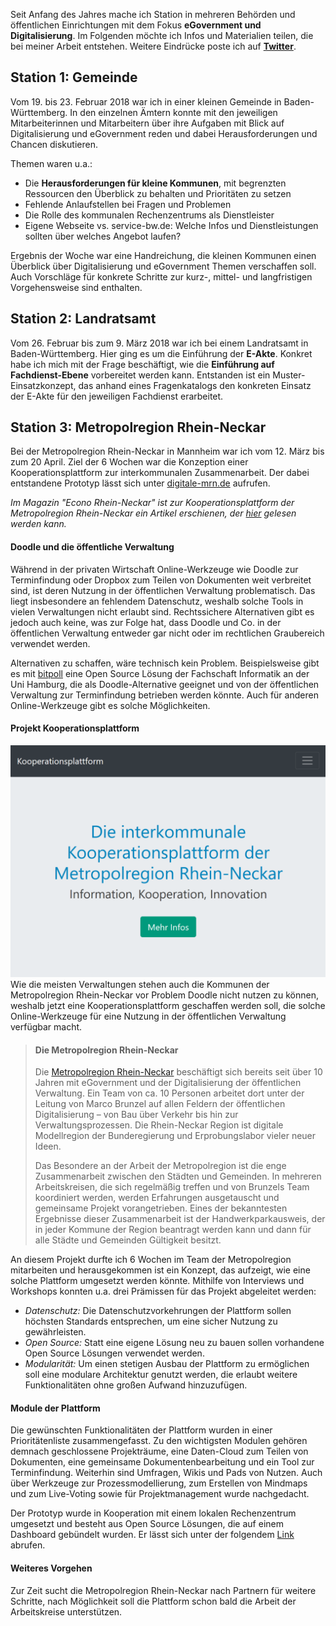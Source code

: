 Seit Anfang des Jahres mache ich Station in mehreren Behörden und öffentlichen Einrichtungen mit dem Fokus **eGovernment und Digitalisierung**. Im Folgenden möchte ich Infos und Materialien teilen, die bei meiner Arbeit entstehen. Weitere Eindrücke poste ich auf **[Twitter](https://twitter.com/nhukretep)**.

## Station 1: Gemeinde

Vom 19. bis 23. Februar 2018 war ich in einer kleinen Gemeinde in Baden-Württemberg. In den einzelnen Ämtern konnte mit den jeweiligen Mitarbeiterinnen und Mitarbeitern über ihre Aufgaben mit Blick auf Digitalisierung und eGovernment reden und dabei Herausforderungen und Chancen diskutieren. 

Themen waren u.a.:

* Die **Herausforderungen für kleine Kommunen**, mit begrenzten Ressourcen den Überblick zu behalten und Prioritäten zu setzen
* Fehlende Anlaufstellen bei Fragen und Problemen
* Die Rolle des kommunalen Rechenzentrums als Dienstleister
* Eigene Webseite vs. service-bw.de: Welche Infos und Dienstleistungen sollten über welches Angebot laufen?


Ergebnis der Woche war eine Handreichung, die kleinen Kommunen einen Überblick über Digitalisierung und eGovernment Themen verschaffen soll. Auch Vorschläge für konkrete Schritte zur kurz-, mittel- und langfristigen Vorgehensweise sind enthalten.

## Station 2: Landratsamt

Vom 26. Februar bis zum 9. März 2018 war ich bei einem Landratsamt in Baden-Württemberg. Hier ging es um die Einführung der **E-Akte**. Konkret habe ich mich mit der Frage beschäftigt, wie die **Einführung auf Fachdienst-Ebene** vorbereitet werden kann. Entstanden ist ein Muster-Einsatzkonzept, das anhand eines Fragenkatalogs den konkreten Einsatz der E-Akte für den jeweiligen Fachdienst erarbeitet.

## Station 3: Metropolregion Rhein-Neckar

Bei der Metropolregion Rhein-Neckar in Mannheim war ich vom 12. März bis zum 20 April. Ziel der 6 Wochen war die Konzeption einer Kooperationsplattform zur interkommunalen Zusammenarbeit. Der dabei entstandene Prototyp lässt sich unter [digitale-mrn.de](https://www.digitale-mrn.de) aufrufen.

*Im Magazin "Econo Rhein-Neckar" ist zur Kooperationsplattform der Metropolregion Rhein-Neckar ein Artikel erschienen, der [hier](https://www2-mannheimer-morgen.morgenweb.de/anzeigen/beilagen/201805_econo/index.html#page_46) gelesen werden kann.*

#### Doodle und die öffentliche Verwaltung

Während in der privaten Wirtschaft Online-Werkzeuge wie Doodle zur Terminfindung oder Dropbox zum Teilen von Dokumenten weit verbreitet sind, ist deren Nutzung in der öffentlichen Verwaltung problematisch. Das liegt insbesondere an fehlendem Datenschutz, weshalb solche Tools in vielen Verwaltungen nicht erlaubt sind. Rechtssichere Alternativen gibt es jedoch auch keine, was zur Folge hat, dass Doodle und Co. in der öffentlichen Verwaltung entweder gar nicht oder im rechtlichen Graubereich verwendet werden. 

Alternativen zu schaffen, wäre technisch kein Problem. Beispielsweise gibt es mit [bitpoll](https://github.com/fsinfuhh/BitPoll) eine Open Source Lösung der Fachschaft Informatik an der Uni Hamburg, die als Doodle-Alternative geeignet und von der öffentlichen Verwaltung zur Terminfindung betrieben werden könnte. Auch für anderen Online-Werkzeuge gibt es solche Möglichkeiten.

#### Projekt Kooperationsplattform

![screenshot-plattform](media\screenshot-plattform.png)Wie die meisten Verwaltungen stehen auch die Kommunen der Metropolregion Rhein-Neckar vor Problem Doodle nicht nutzen zu können, weshalb jetzt eine Kooperationsplattform geschaffen werden soll, die solche Online-Werkzeuge für eine Nutzung in der öffentlichen Verwaltung verfügbar macht.

> #### Die Metropolregion Rhein-Neckar
>
> Die [Metropolregion Rhein-Neckar](https://m-r-n.com) beschäftigt sich bereits seit über 10 Jahren mit eGovernment und der Digitalisierung der öffentlichen Verwaltung.  Ein Team von ca. 10 Personen arbeitet dort unter der Leitung von Marco Brunzel auf allen Feldern der öffentlichen Digitalisierung – von Bau über Verkehr bis hin zur Verwaltungsprozessen. Die Rhein-Neckar Region ist digitale Modellregion der Bunderegierung und Erprobungslabor vieler neuer Ideen.
>
> Das Besondere an der Arbeit der Metropolregion ist die enge Zusammenarbeit zwischen den Städten und Gemeinden. In mehreren Arbeitskreisen, die sich regelmäßig treffen und von Brunzels Team koordiniert werden, werden Erfahrungen ausgetauscht und gemeinsame Projekt vorangetrieben. Eines der bekanntesten Ergebnisse dieser Zusammenarbeit ist der Handwerkparkausweis, der in jeder Kommune der Region beantragt werden kann und dann für alle Städte und Gemeinden Gültigkeit besitzt.

An diesem Projekt durfte ich 6 Wochen im Team der Metropolregion mitarbeiten und herausgekommen ist ein Konzept, das aufzeigt, wie eine solche Plattform umgesetzt werden könnte. Mithilfe von Interviews und Workshops konnten u.a. drei Prämissen für das Projekt abgeleitet werden:

* *Datenschutz:* Die Datenschutzvorkehrungen der Plattform sollen höchsten Standards entsprechen, um eine sicher Nutzung zu gewährleisten.
* *Open Source:* Statt eine eigene Lösung neu zu bauen sollen vorhandene Open Source Lösungen verwendet werden.
* *Modularität:* Um einen stetigen Ausbau der Plattform zu ermöglichen soll eine modulare Architektur genutzt werden, die erlaubt weitere Funktionalitäten ohne großen Aufwand hinzuzufügen.

#### Module der Plattform

Die gewünschten Funktionalitäten der Plattform wurden in einer Prioritätenliste zusammengefasst. Zu den wichtigsten Modulen gehören demnach geschlossene Projekträume, eine Daten-Cloud zum Teilen von Dokumenten, eine gemeinsame Dokumentenbearbeitung und ein Tool zur Terminfindung. Weiterhin sind Umfragen, Wikis und Pads von Nutzen. Auch über Werkzeuge zur Prozessmodellierung, zum Erstellen von Mindmaps und zum Live-Voting sowie für Projektmanagement wurde nachgedacht.

Der Prototyp wurde in Kooperation mit einem lokalen Rechenzentrum umgesetzt und besteht aus Open Source Lösungen, die auf einem Dashboard gebündelt wurden. Er lässt sich unter der folgendem [Link](https://www.digitale-mrn.de) abrufen.

#### Weiteres Vorgehen

Zur Zeit sucht die Metropolregion Rhein-Neckar nach Partnern für weitere Schritte, nach Möglichkeit soll die Plattform schon bald die Arbeit der Arbeitskreise unterstützen.
